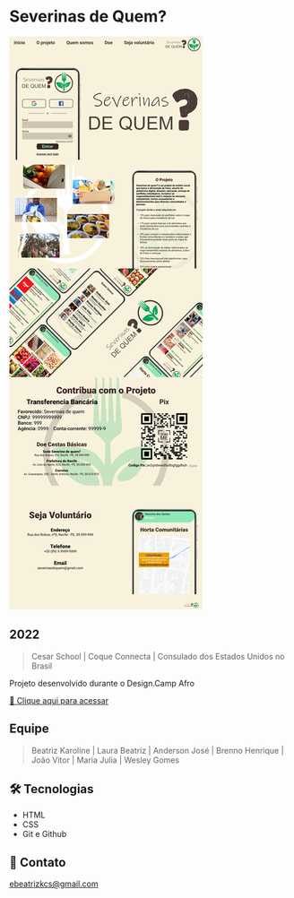 # Severinas de Quem?

![preview](./img/readme/previa.png)

## 2022

> Cesar School |
> Coque Connecta |
> Consulado dos Estados Unidos no Brasil

Projeto desenvolvido durante o Design.Camp Afro

[🔗 Clique aqui para acessar](https://soubeatrizkaroline.github.io/Design.CampAfro_SeverinasDeQuem/)

## Equipe
> Beatriz Karoline |
> Laura Beatriz |
> Anderson José |
> Brenno Henrique |
> João Vitor |
> Maria Julia |
> Wesley Gomes

## 🛠 Tecnologias

- HTML
- CSS
- Git e Github

## 💙 Contato

ebeatrizkcs@gmail.com
